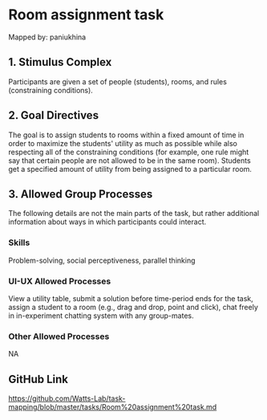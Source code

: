 # Room assignment task

Mapped by: paniukhina 

## 1. Stimulus Complex 
Participants are given a set of people (students), rooms, and rules (constraining conditions).

## 2. Goal Directives 
The goal is to assign students to rooms within a fixed amount of time in order to maximize the students' utility as much as possible while also respecting all of the constraining conditions (for example, one rule might say that certain people are not allowed to be in the same room). Students get a specified amount of utility from being assigned to a particular room.

## 3. Allowed Group Processes 
The following details are not the main parts of the task, but rather additional information about ways in which participants could interact.

### Skills 
Problem-solving, social perceptiveness, parallel thinking

### UI-UX Allowed Processes
View a utility table, submit a solution before time-period ends for the task, assign a student to a room (e.g., drag and drop, point and click), chat freely in in-experiment chatting system with any group-mates.

### Other Allowed Processes
NA

## GitHub Link 
https://github.com/Watts-Lab/task-mapping/blob/master/tasks/Room%20assignment%20task.md
